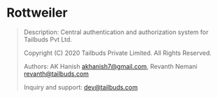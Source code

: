 # Rottweiler

>Description: Central authentication and authorization system for Tailbuds Pvt Ltd.
>
>Copyright (C) 2020 Tailbuds Private Limited. All Rights Reserved.
>
>Authors: AK Hanish <akhanish7@gmail.com>, Revanth Nemani <revanth@tailbuds.com>
>
>Inquiry and support: dev@tailbuds.com
